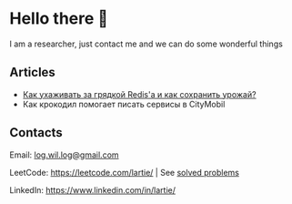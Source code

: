 # Hello there 👋

I am a researcher, just contact me and we can do some wonderful things

## Articles
* [Как ухаживать за грядкой Redis'а и как сохранить урожай?](https://habr.com/en/company/citymobil/blog/557306/)
* Как крокодил помогает писать сервисы в CityMobil

## Contacts
Email: log.wil.log@gmail.com

LeetCode: https://leetcode.com/lartie/  | See [solved problems](https://github.com/lartie/leetcode/tree/master/problems)

LinkedIn: https://www.linkedin.com/in/lartie/

